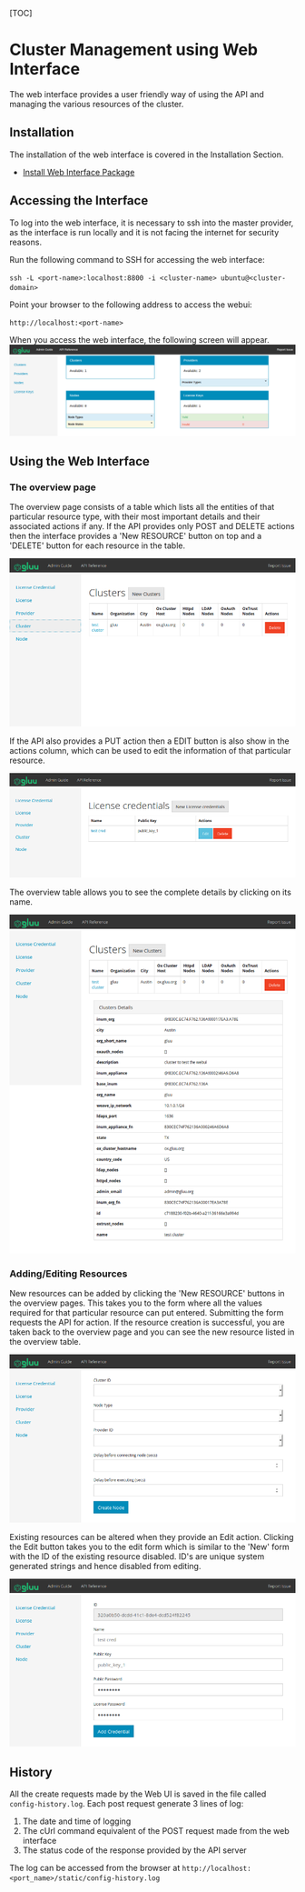[TOC]
# Cluster Management using Web Interface

The web interface provides a user friendly way of using the API and managing the various resources of the cluster.

## Installation
The installation of the web interface is covered in the Installation Section.

* [Install Web Interface Package](../installation/#gluu-cluster-web-interface-package)

## Accessing the Interface
To log into the web interface, it is necessary to ssh into the master provider, as the interface is run locally and it is not facing the internet for security reasons.

Run the following command to SSH for accessing the web interface:

`ssh -L <port-name>:localhost:8800 -i <cluster-name> ubuntu@<cluster-domain>`

Point your browser to the following address to access the webui:

`http://localhost:<port-name>`

When you access the web interface, the following screen will appear.
![overview](../../img/webui_overview.png)

## Using the Web Interface
### The overview page

The overview page consists of a table which lists all the entities of that particular resource type, with their most important details and their associated actions if any. If the API provides only POST and DELETE actions then the interface provides a 'New RESOURCE' button on top and a 'DELETE' button for each resource in the table.


![Overview with only Delete](../../img/webui_overview1.png)

If the API also provides a PUT action then a EDIT button is also show in the actions column, which can be used to edit the information of that particular resource.

![Overview with Edit and Delete](../../img/webui_overview2.png)

The overview table allows you to see the complete details by clicking on its name.

![Detail view](../../img/webui_cluster_details.png)

### Adding/Editing Resources

New resources can be added by clicking the 'New RESOURCE' buttons in the overview pages. This takes you to the form where all the values required for that particular resource can put entered. Submitting the form requests the API for action. If the resource creation is successful, you are taken back to the overview page and you can see the new resource listed in the overview table.

![New Resource form](../../img/webui_new_form.png)

Existing resources can be altered when they provide an Edit action. Clicking the Edit button takes you to the edit form which is similar to the 'New' form with the ID of the existing resource disabled. ID's are unique system generated strings and hence disabled from editing.

![Edit form](../../img/webui_edit_form.png)

## History

All the create requests made by the Web UI is saved in the file called  `config-history.log`. Each post request generate 3 lines of log:

1. The date and time of logging
2. The cUrl command equivalent of the POST request made from the web interface
3. The status code of the response provided by the API server

The log can be accessed from the browser at `http://localhost:<port_name>/static/config-history.log`
